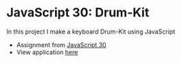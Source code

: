 # JavaScript 30: Drum-Kit
In this project I make a keyboard Drum-Kit using JavaScript

- Assignment from [JavaScript 30](https://javascript30.com/)
- View application [here](https://mathewkramsch.github.io/javascript30-drumkit/)
